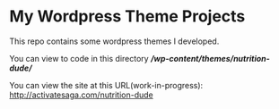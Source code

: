 <h1>My Wordpress Theme Projects</h1>

This repo contains some wordpress themes I developed. 

You can view to code in this directory <em><strong>/wp-content/themes/nutrition-dude/</strong></em>

You can view the site at this URL(work-in-progress): http://activatesaga.com/nutrition-dude
